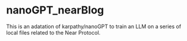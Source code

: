 # nanoGPT_nearBlog
This is an adatation of karpathy/nanoGPT to train an LLM on a series of local files related to the Near Protocol.
